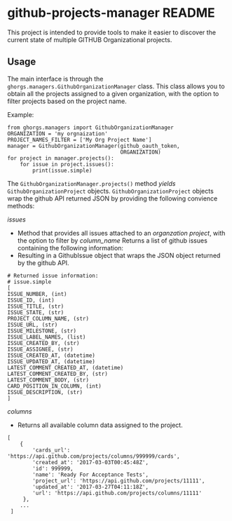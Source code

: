 # github-projects-manager README

This project is intended to provide tools to make it easier to discover the current state of multiple GITHUB Organizational projects.

## Usage

The main interface is through the `ghorgs.managers.GithubOrganizationManager` class.
This class allows you to obtain all the projects assigned to a given organization, with the option to filter projects based on the project name.


Example:
```
from ghorgs.managers import GithubOrganizationManager
ORGANIZATION = 'my orgnaization'
PROJECT_NAMES_FILTER = ['My Org Project Name']
manager = GithubOrganizationManager(github_oauth_token,
                                    ORGANIZATION)
for project in manager.projects():
    for issue in project.issues():
        print(issue.simple)
```

The `GithubOrganizationManager.projects()` method *yields* `GithubOrganizationProject` objects.
`GithubOrganizationProject` objects wrap the github API returned JSON by providing the following convience methods:

*issues*

- Method that provides all issues attached to an *organzation project*, with the option to filter by *column_name*
    Returns a list of github issues containing the following information:
- Resulting in a GithubIssue object that wraps the JSON object returned by the github API.

```
# Returned issue information:
# issue.simple
[
ISSUE_NUMBER, (int)
ISSUE_ID, (int)
ISSUE_TITLE, (str)
ISSUE_STATE, (str)
PROJECT_COLUMN_NAME, (str)
ISSUE_URL, (str)
ISSUE_MILESTONE, (str)
ISSUE_LABEL_NAMES, (list)
ISSUE_CREATED_BY, (str)
ISSUE_ASSIGNEE, (str)
ISSUE_CREATED_AT, (datetime)
ISSUE_UPDATED_AT, (datetime)
LATEST_COMMENT_CREATED_AT, (datetime)
LATEST_COMMENT_CREATED_BY, (str)
LATEST_COMMENT_BODY, (str)
CARD_POSITION_IN_COLUMN, (int)
ISSUE_DESCRIPTION, (str)
]
```

*columns*

- Returns all available column data assigned to the project.
```
[
    {
        'cards_url': 'https://api.github.com/projects/columns/999999/cards',
        'created_at': '2017-03-03T00:45:48Z',
        'id': 999999,
        'name': 'Ready For Acceptance Tests',
        'project_url': 'https://api.github.com/projects/11111',
        'updated_at': '2017-03-27T04:11:18Z',
        'url': 'https://api.github.com/projects/columns/11111'
     },
    ...     
 ]
```
